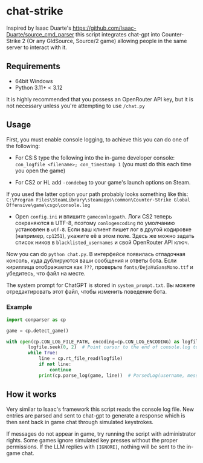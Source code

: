 # chat-strike

Inspired by Isaac Duarte's https://github.com/Isaac-Duarte/source_cmd_parser this script integrates chat-gpt into Counter-Strike 2 (Or any GldSource, Source/2 game) allowing people in the same server to interact with it.

## Requirements

- 64bit Windows
- Python 3.11+ < 3.12

It is highly recommended that you possess an OpenRouter API key, but it is not necessary unless you're attempting to use `/chat.py`

## Usage

First, you must enable console logging, to achieve this you can do one of the following:

+ For CS:S type the following into the in-game developer console: ``con_logfile <filename>; con_timestamp 1`` (you must do this each time you open the game)

+ For CS2 or HL add `-condebug` to your game's launch options on Steam.

If you used the latter option your path probably looks something like this: ``C:\Program Files\SteamLibrary\steamapps\common\Counter-Strike Global Offensive\game\csgo\console.log``

+ Open `config.ini` и впишите `gameconlogpath`. Логи CS2 теперь сохраняются в UTF-8,
поэтому `conlogencoding` по умолчанию установлен в `utf-8`. Если ваш клиент пишет
лог в другой кодировке (например, `cp1251`), укажите её в этом поле. Здесь же можно
задать список ников в `blacklisted_usernames` и свой OpenRouter API ключ.

Now you can do `python chat.py`. В интерфейсе появилась отладочная консоль, куда дублируются ваши сообщения и ответы бота. Если кириллица отображается как `???`, проверьте `fonts/DejaVuSansMono.ttf` и убедитесь, что файл на месте.

The system prompt for ChatGPT is stored in `system_prompt.txt`. Вы можете
отредактировать этот файл, чтобы изменить поведение бота.


### Example

```python
import conparser as cp

game = cp.detect_game()

with open(cp.CON_LOG_FILE_PATH, encoding=cp.CON_LOG_ENCODING) as logfile:
        logfile.seek(0, 2)  # Point cursor to the end of console.log to retrieve latest line
        while True:
            line = cp.rt_file_read(logfile)
            if not line:
                continue
            print(cp.parse_log(game, line))  # ParsedLog(username, message, chat_type, prefix, is_dead)
```


## How it works

Very similar to Isaac's framework this script reads the console log file. New entries are parsed and sent to chat-gpt to generate a response which is then sent back in game chat through simulated keystrokes.

If messages do not appear in game, try running the script with administrator rights. Some games ignore simulated key presses without the proper permissions.
If the LLM replies with `[IGNORE]`, nothing will be sent to the in-game chat.